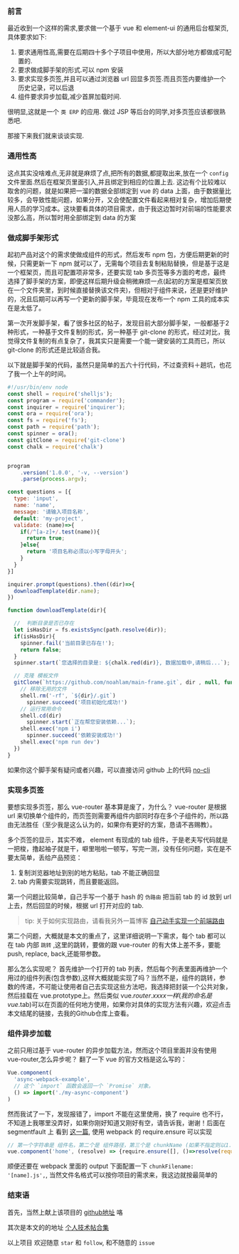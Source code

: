 ### 前言  

最近收到一个这样的需求,要求做一个基于 vue 和 element-ui 的通用后台框架页,具体要求如下:
1. 要求通用性高,需要在后期四十多个子项目中使用，所以大部分地方都做成可配置的.
2. 要求做成脚手架的形式.可以 npm 安装
3. 要求实现多页签,并且可以通过浏览器 url 回显多页签.而且页签内要维护一个历史记录，可以后退
4. 组件要求异步加载,减少首屏加载时间.

很明显,这就是一个 `类 ERP` 的应用. 做过 JSP 等后台的同学,对多页签应该都很熟悉吧.  

那接下来我们就来谈谈实现.


### 通用性高

这点其实没啥难点,无非就是麻烦了点,把所有的数据,都提取出来,放在一个 `config` 文件里面.然后在框架页里面引入,并且绑定到相应的位置上去. 这边有个比较难以取舍的问题，就是如果把一溜的数据全部绑定到 vue 的 data 上面，由于数据量比较多，会导致性能问题，如果分开，又会使配置文件看起来相对复杂，增加后期使用人员的学习成本。这块要看具体的项目需求，由于我这边暂时对前端的性能要求没那么高，所以暂时用全部绑定到 data 的方案

### 做成脚手架形式

起初产品对这个的需求使做成组件的形式，然后发布 npm 包，方便后期更新的时候，只需更新一下 npm 就可以了，无需每个项目去复制粘贴替换，但是基于这是一个框架页，而且可配置项非常多，还要实现 tab 多页签等多方面的考虑，最终选择了脚手架的方案，即便这样后期升级会稍微麻烦一点(起初的方案是框架页放在一个文件夹里，到时候直接替换该文件夹)，但相对于组件来说，还是更好维护的，况且后期可以再写一个更新的脚手架，毕竟现在发布一个 npm 工具的成本实在是太低了。

第一次开发脚手架，看了很多社区的帖子，发现目前大部分脚手架，一般都基于2种形式，一种基于文件复制的形式，另一种基于 git-clone 的形式，经过对比，我觉得文件复制的有点复杂了，我其实只是需要一个能一键安装的工具而已，所以 git-clone 的形式还是比较适合我。

以下就是脚手架的代码，虽然只是简单的五六十行代码，不过查资料＋趟坑，也花了我一个上午的时间。

```javascript
#!/usr/bin/env node
const shell = require('shelljs');
const program = require('commander');
const inquirer = require('inquirer');
const ora = require('ora');
const fs = require('fs');
const path = require('path');
const spinner = ora();
const gitClone = require('git-clone')
const chalk = require('chalk')


program
	.version('1.0.0', '-v, --version')
	.parse(process.argv);

const questions = [{
  type: 'input',
  name: 'name',
  message: '请输入项目名称',
  default: 'my-project',
  validate: (name)=>{
    if(/^[a-z]+/.test(name)){
      return true;
    }else{
      return '项目名称必须以小写字母开头';
    }
  }
}]

inquirer.prompt(questions).then((dir)=>{
  downloadTemplate(dir.name);
})

function downloadTemplate(dir){

  //  判断目录是否已存在
  let isHasDir = fs.existsSync(path.resolve(dir));
  if(isHasDir){
    spinner.fail('当前目录已存在!');
    return false;
  }
  spinner.start(`您选择的目录是: ${chalk.red(dir)}, 数据加载中,请稍后...`);

  // 克隆 模板文件
  gitClone(`https://github.com/noahlam/main-frame.git`, dir , null, function(err) {
    // 移除无用的文件
    shell.rm('-rf', `${dir}/.git`)
	  spinner.succeed('项目初始化成功!')
    // 运行常用命令
    shell.cd(dir)
	  spinner.start(`正在帮您安装依赖...`);
    shell.exec('npm i')
	  spinner.succeed('依赖安装成功!')
    shell.exec('npm run dev')
  })
}
```

如果你这个脚手架有疑问或者兴趣，可以直接访问 github 上的代码 [no-cli](https://github.com/noahlam/no-cli.git)


### 实现多页签

要想实现多页签，那么 vue-router 基本算是废了，为什么？ vue-router 是根据 url 来切换单个组件的，而页签则需要再组件内部同时存在多个子组件的，所以路由无法胜任（至少我是这么认为的，如果你有更好的方案，恳请不吝赐教）。

多个页签的显示，其实不难， element 有现成的 tab 组件，于是老夫写代码就是一把梭，撸起袖子就是干，噼里啪啦一顿写，写完一测，没有任何问题，实在是不要太简单，丢给产品预览：

1. 复制浏览器地址到别的地方粘贴，tab 不能正确回显
2. tab 内需要实现跳转，而且要能返回。

第一个问题比较简单，自己手写一个基于 hash 的 `伪路由`  把当前 tab 的 id 放到 url 上去，然后回显的时候，根据 url 打开对应的 tab.

> tip: 关于如何实现路由，请看我另外一篇博客 [自己动手实现一个前端路由](https://github.com/noahlam/articles/blob/master/%E8%87%AA%E5%B7%B1%E5%8A%A8%E6%89%8B%E5%AE%9E%E7%8E%B0%E4%B8%80%E4%B8%AA%E5%89%8D%E7%AB%AF%E8%B7%AF%E7%94%B1.md)

第二个问题，大概就是本文的重点了，这里详细说明一下需求，每个 tab 都可以在 tab 内部 `跳转` ,这里的跳转，要做的跟 vue-router 的有大体上差不多，要能 push, replace, back,还能带参数。

那么怎么实现呢？ 首先维护一个打开的 tab 列表，然后每个列表里面再维护一个用过的组件列表(包含参数),这样大概就能实现了吗？当然不是，组件的跳转，参数的传递，不可能让使用者自己去实现这些方法吧，我选择把封装一个公共对象，然后挂载在 vue.prototype上。然后类似 vue.$router.xxxx 一样(我的命名是 vue.$tab)可以在页面的任何地方使用，如果你对具体的实现方法有兴趣，欢迎点击本文结尾的链接，去我的Github仓库上查看。

### 组件异步加载

之前只用过基于 vue-router 的异步加载方法，然而这个项目里面并没有使用 vue-router,怎么异步呢？ 翻了一下 vue 的官方文档是这么写的：

```javascript
Vue.component(
  'async-webpack-example',
  // 这个 `import` 函数会返回一个 `Promise` 对象。
  () => import('./my-async-component')
)
```
然而我试了一下，发现报错了，import 不能在这里使用，换了 require 也不行，不知道上我哪里没弄好，如果你刚好知道又刚好有空，请告诉我，谢谢！后面在 segmentfault 上 看到 [这一篇](https://segmentfault.com/a/1190000011519350), 使用 webpack 的 require.ensure 可以实现

```javascript
// 第一个字符串是 组件名，第二个是 组件路径，第三个是 chunkName (如果不指定则以1.js,2.js....n.js命名)
vue.component('home', (resolve) => {require.ensure([], ()=>resolve(require('@/Views/index.vue')), 'home')})
```
顺便还要在 webpack 里面的 output 下面配置一下 `chunkFilename: '[name].js',`,  当然文件名格式可以按你项目的需求来，我这边就按最简单的

### 结束语

首先，当然上献上该项目的 [github地址](https://github.com/noahlam/main-frame.git) 咯  

其次是本文的的地址 [个人技术帖合集](https://github.com/noahlam/articles)  

以上项目 欢迎随意 `star` 和 `follow`, 和不随意的 `issue`  